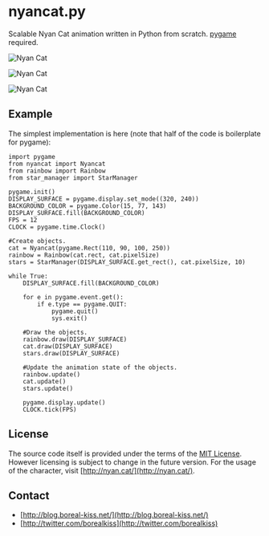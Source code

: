 # nyancat.py

Scalable Nyan Cat animation written in Python from scratch. [pygame](http://www.pygame.org/) required.

![Nyan Cat](/borealkiss/nyancat.py/raw/master/animation_examples/small.gif)

![Nyan Cat](/borealkiss/nyancat.py/raw/master/animation_examples/medium.gif)
	
![Nyan Cat](/borealkiss/nyancat.py/raw/master/animation_examples/large.gif)

## Example

The simplest implementation is here (note that half of the code is boilerplate for pygame):

	import pygame
	from nyancat import Nyancat
	from rainbow import Rainbow
	from star_manager import StarManager

	pygame.init()
	DISPLAY_SURFACE = pygame.display.set_mode((320, 240))
	BACKGROUND_COLOR = pygame.Color(15, 77, 143)
	DISPLAY_SURFACE.fill(BACKGROUND_COLOR)
	FPS = 12
	CLOCK = pygame.time.Clock()
	
	#Create objects.
	cat = Nyancat(pygame.Rect(110, 90, 100, 250))
	rainbow = Rainbow(cat.rect, cat.pixelSize)
	stars = StarManager(DISPLAY_SURFACE.get_rect(), cat.pixelSize, 10)

	while True:
		DISPLAY_SURFACE.fill(BACKGROUND_COLOR)
		
		for e in pygame.event.get():
			if e.type == pygame.QUIT:
				pygame.quit()
				sys.exit()
		
		#Draw the objects. 
		rainbow.draw(DISPLAY_SURFACE)
		cat.draw(DISPLAY_SURFACE)
		stars.draw(DISPLAY_SURFACE)
		
		#Update the animation state of the objects.
		rainbow.update()
		cat.update()
		stars.update()
		
		pygame.display.update()
		CLOCK.tick(FPS)

## License

The source code itself is provided under the terms of the [MIT License](http://www.opensource.org/licenses/mit-license.php). However licensing is subject to change in the future version. For the usage of the character, visit [http://nyan.cat/](http://nyan.cat/).

## Contact

* [http://blog.boreal-kiss.net/](http://blog.boreal-kiss.net/)
* [http://twitter.com/borealkiss](http://twitter.com/borealkiss)